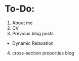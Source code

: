 # To-Do:
1) About me
2) CV
3) Previous blog posts
  - Dynamic Relaxation
4) cross-section properties blog
